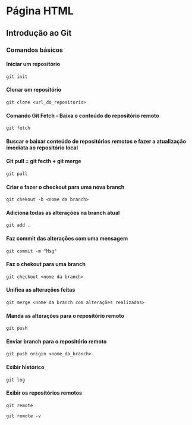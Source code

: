 # Página HTML
## Introdução ao Git
### Comandos básicos

#### Iniciar um repositório
````
git init
````

#### Clonar um repositório
````
git clone <url_do_repositorio>
````

#### Comando Git Fetch - Baixa o conteúdo do repositório remoto
````
git fetch
````

#### Buscar e baixar conteúdo de repositórios remotos e fazer a atualização imediata ao repositório local
#### Git pull = git fecth + git merge
````
git pull
````

#### Criar e fazer o checkout para uma nova branch
````
git chekout -b <nome da branch>
````

#### Adiciona todas as alterações na branch atual
````
git add .
````

#### Faz commit das alterações com uma mensagem
````
git commit -m "Msg"
````

#### Faz o chekout para uma branch
````
git checkout <nome da branch>

````



#### Unifica as alterações feitas
````
git merge <nome da branch com alterações realizadas>
````

#### Manda as alterações para o repositório remoto
````
git push
````


#### Enviar branch para o repositório remoto <origin>
````
git push origin <nome_da_branch>
````

#### Exibir histórico
````
git log
````

#### Exibir os repositórios remotos
````
git remote

git remote -v
````


